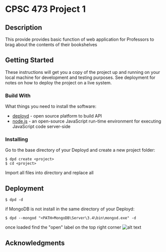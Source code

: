 # CPSC 473 Project 1

## Description

This provide provides basic function of web application for Professors to brag about the contents of their bookshelves

## Getting Started

These instructions will get you a copy of the project up and running on your local machine for development and testing purposes. See deployment for notes on how to deploy the project on a live system.

### Build With

What things you need to install the software:

* [deployd](http://deployd.com/) - open source platform to build API
* [node.js](https://nodejs.org/en/download/) - an open-source JavaScript run-time environment for executing JavaScript code server-side

### Installing

Go to the base directory of your Deployd and create a new project folder:

```
$ dpd create <project>
$ cd <project>
```

Import all files into <project> directory and replace all

## Deployment

```
$ dpd -d
```
if MongoDB is not install in the same directory of your Deployd:
```
$ dpd --mongod "<PATH>MongoDB\Server\3.4\bin\mongod.exe" -d
```
once loaded find the "open" label on the top right corner
![alt text](https://github.com/473-bookbrag/documentation/Open.jpg)


## Acknowledgments
